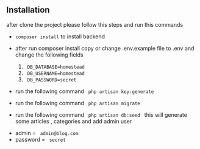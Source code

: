 ## Installation
<p> after clone the project please follow this steps and run this commands </p>

- <code>composer install</code> to install backend 
- <p> after run composer install copy or change .env.example file to .env and change the following fields </p>
    <ol>
    <li> <code> DB_DATABASE=homestead </code> </li>
    <li> <code> DB_USERNAME=homestead </code> </li>
    <li> <code> DB_PASSWORD=secret </code> </li>
    </ol>
- <p> run the following command <code> php artisan key:generate </code> </p>
- <p> run the following command <code> php artisan migrate </code> </p>
- <p> run the following command <code> php artisan db:seed </code> this will generate some articles , categories and add admin user  </p>

<ul>
    <li> admin = <code> admin@blog.com </code> </li>
    <li> password = <code> secret </code> </li>
</ul>
